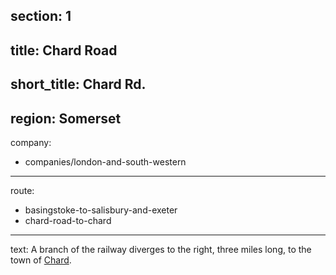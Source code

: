 ﻿section: 1
----
title: Chard Road
----
short_title: Chard Rd.
----
region: Somerset
----
company:
- companies/london-and-south-western
----
route:
- basingstoke-to-salisbury-and-exeter
- chard-road-to-chard
----
text: A branch of the railway diverges to the right, three miles long, to the town of [Chard](/stations/chard).
